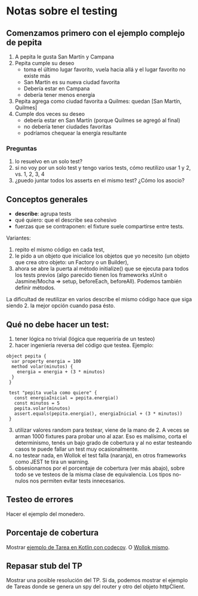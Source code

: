 # Notas sobre el testing

## Comenzamos primero con el ejemplo complejo de pepita

1. A pepita le gusta San Martín y Campana
2. Pepita cumple su deseo
   - toma el último lugar favorito, vuela hacia allá y el lugar favorito no existe más
   - San Martín es su nueva ciudad favorita
   - Debería estar en Campana
   - debería tener menos energía
3. Pepita agrega como ciudad favorita a Quilmes: quedan [San Martín, Quilmes]
4. Cumple dos veces su deseo
   - debería estar en San Martín (porque Quilmes se agregó al final)
   - no debería tener ciudades favoritas
   - podríamos chequear la energía resultante

### Preguntas

1. lo resuelvo en un solo test?
2. si no voy por un solo test y tengo varios tests, cómo reutilizo usar 1 y 2, vs. 1, 2, 3, 4
3. ¿puedo juntar todos los asserts en el mismo test? ¿Cómo los asocio?

## Conceptos generales

- **describe**: agrupa tests
- qué quiero: que el describe sea cohesivo
- fuerzas que se contraponen: el fixture suele compartirse entre tests. 

Variantes:

1. repito el mismo código en cada test, 
2. le pido a un objeto que inicialice los objetos que yo necesito (un objeto que crea otro objeto: un Factory o un Builder), 
3. ahora se abre la puerta al método initialize() que se ejecuta para todos los tests previos (algo parecido tienen los frameworks xUnit o Jasmine/Mocha => setup, beforeEach, beforeAll). Podemos también definir métodos. 

La dificultad de reutilizar en varios describe el mismo código hace que siga siendo 2. la mejor opción cuando pasa ésto. 

## Qué no debe hacer un test: 

1. tener lógica no trivial (lógica que requeriría de un testeo)
2. hacer ingeniería reversa del código que testea. Ejemplo:

```wollok
object pepita {
  var property energia = 100
  method volar(minutos) {
    energia = energia + (3 * minutos)
  }
 }
 
 test "pepita vuela como quiere" {
   const energiaInicial = pepita.energia()
   const minutos = 5
   pepita.volar(minutos)
   assert.equals(pepita.energia(), energiaInicial + (3 * minutos))
 }
 ```
 
 3. utilizar valores random para testear, viene de la mano de 2. A veces se arman 1000 fixtures para probar uno al azar. Eso es malísimo, corta el determinismo, tenés un bajo grado de cobertura y al no estar testeando casos te puede fallar un test muy ocasionalmente.
 4. no testear nada, en Wollok el test falla (naranja), en otros frameworks como JEST te tira un warning.
 5. obsesionarnos por el porcentaje de cobertura (ver más abajo), sobre todo se ve testeos de la misma clase de equivalencia. Los tipos no-nulos nos permiten evitar tests innecesarios.
 
 ## Testeo de errores

 Hacer el ejemplo del monedero.

## Porcentaje de cobertura

Mostrar [ejemplo de Tarea en Kotlin con codecov](https://app.codecov.io/gh/uqbar-project/eg-tareas-springboot-kotlin/blob/master/src/main/kotlin/org/uqbar/tareas/domain/Tarea.kt).
O [Wollok mismo](https://coveralls.io/github/uqbar-project/wollok).

## Repasar stub del TP

Mostrar una posible resolución del TP.
Si da, podemos mostrar el ejemplo de Tareas donde se genera un spy del router y otro del objeto httpClient.

